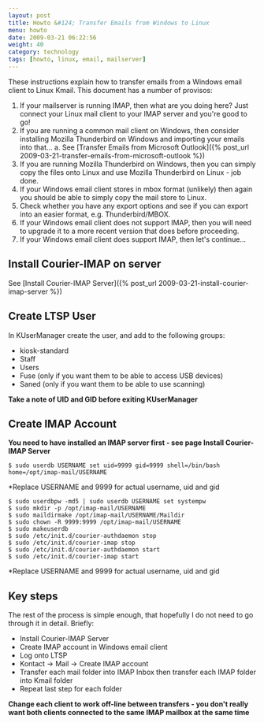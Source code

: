 ```yaml
---
layout: post
title: Howto &#124; Transfer Emails from Windows to Linux
menu: howto
date: 2009-03-21 06:22:56
weight: 40
category: technology
tags: [howto, linux, email, mailserver]
---
```


These instructions explain how to transfer emails from a Windows email client to Linux Kmail.  This document has a number of provisos:

 1. If your mailserver is running IMAP, then what are you doing here?  Just connect your Linux mail client to your IMAP server and you're good to go!
 2. If you are running a common mail client on Windows, then consider installing Mozilla Thunderbird on Windows and importing your emails into that...
    a. See [Transfer Emails from Microsoft Outlook]({% post_url 2009-03-21-transfer-emails-from-microsoft-outlook %})
 3. If you are running Mozilla Thunderbird on Windows, then you can simply copy the files onto Linux and use Mozilla Thunderbird on Linux - job done.
 4. If your Windows email client stores in mbox format (unlikely) then again you should be able to simply copy the mail store to Linux.
 5. Check whether you have any export options and see if you can export into an easier format, e.g. Thunderbird/MBOX.
 6. If your Windows email client does not support IMAP, then you will need to upgrade it to a more recent version that does before proceeding.
 7. If your Windows email client does support IMAP, then let's continue...

<!--more-->

## Install Courier-IMAP on server

See [Install Courier-IMAP Server]({% post_url 2009-03-21-install-courier-imap-server %})

## Create LTSP User

In KUserManager create the user, and add to the following groups:

   * kiosk-standard
   * Staff
   * Users
   * Fuse (only if you want them to be able to access USB devices)
   * Saned (only if you want them to be able to use scanning)

**Take a note of UID and GID before exiting KUserManager**

## Create IMAP Account

**You need to have installed an IMAP server first - see page Install Courier-IMAP Server**

    $ sudo userdb USERNAME set uid=9999 gid=9999 shell=/bin/bash home=/opt/imap-mail/USERNAME

*Replace USERNAME and 9999 for actual username, uid and gid

    $ sudo userdbpw -md5 | sudo userdb USERNAME set systempw
    $ sudo mkdir -p /opt/imap-mail/USERNAME
    $ sudo maildirmake /opt/imap-mail/USERNAME/Maildir
    $ sudo chown -R 9999:9999 /opt/imap-mail/USERNAME
    $ sudo makeuserdb
    $ sudo /etc/init.d/courier-authdaemon stop
    $ sudo /etc/init.d/courier-imap stop
    $ sudo /etc/init.d/courier-authdaemon start
    $ sudo /etc/init.d/courier-imap start

*Replace USERNAME and 9999 for actual username, uid and gid

## Key steps

The rest of the process is simple enough, that hopefully I do not need to go through it in detail.  Briefly:

   * Install Courier-IMAP Server
   * Create IMAP account in Windows email client
   * Log onto LTSP
   * Kontact &rarr; Mail &rarr; Create IMAP account
   * Transfer each mail folder into IMAP Inbox then transfer each IMAP folder into Kmail folder
   * Repeat last step for each folder

**Change each client to work off-line between transfers - you don't really want both clients connected to the same IMAP mailbox at the same time**

